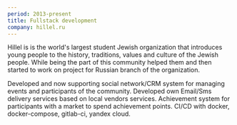 ```yaml
---
period: 2013-present
title: Fullstack development
company: hillel.ru
---
```


Hillel is is the world's largest student Jewish organization that introduces young people to the history, traditions, values and culture of the Jewish people. While being the part of this community helped them and then started to work on project for Russian branch of the organization.

Developed and now supporting social network/CRM system for managing events and participants of the community.
Developed own Email/Sms delivery services based on local vendors services.
Achievement system for participants with a market to spend achievement points.
CI/CD with docker, docker-compose, gitlab-ci, yandex cloud.
